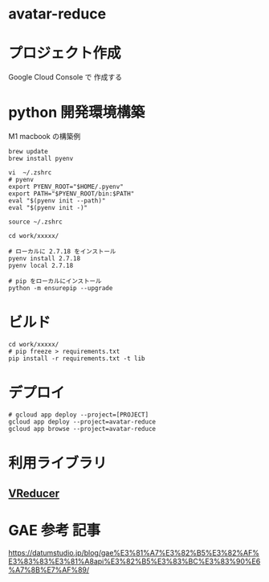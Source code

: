 # avatar-reduce

# プロジェクト作成
Google Cloud Console で 作成する 

# python 開発環境構築
M1 macbook の構築例
```
brew update
brew install pyenv

vi  ~/.zshrc
# pyenv
export PYENV_ROOT="$HOME/.pyenv"
export PATH="$PYENV_ROOT/bin:$PATH"
eval "$(pyenv init --path)"
eval "$(pyenv init -)"

source ~/.zshrc

cd work/xxxxx/

# ローカルに 2.7.18 をインストール
pyenv install 2.7.18
pyenv local 2.7.18

# pip をローカルにインストール
python -m ensurepip --upgrade

```

# ビルド

```
cd work/xxxxx/
# pip freeze > requirements.txt
pip install -r requirements.txt -t lib
```

# デプロイ

```
# gcloud app deploy --project=[PROJECT]
gcloud app deploy --project=avatar-reduce
gcloud app browse --project=avatar-reduce
```

# 利用ライブラリ
[VReducer](https://github.com/nkjzm/VReducer)
- 

# GAE 参考 記事
https://datumstudio.jp/blog/gae%E3%81%A7%E3%82%B5%E3%82%AF%E3%83%83%E3%81%A8api%E3%82%B5%E3%83%BC%E3%83%90%E6%A7%8B%E7%AF%89/
